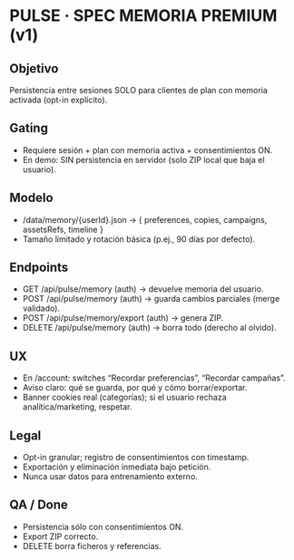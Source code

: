 # PULSE · SPEC MEMORIA PREMIUM (v1)

## Objetivo
Persistencia entre sesiones SOLO para clientes de plan con memoria activada (opt-in explícito).

## Gating
- Requiere sesión + plan con memoria activa + consentimientos ON.
- En demo: SIN persistencia en servidor (solo ZIP local que baja el usuario).

## Modelo
- /data/memory/{userId}.json → { preferences, copies, campaigns, assetsRefs, timeline }
- Tamaño limitado y rotación básica (p.ej., 90 días por defecto).

## Endpoints
- GET /api/pulse/memory      (auth) → devuelve memoria del usuario.
- POST /api/pulse/memory     (auth) → guarda cambios parciales (merge validado).
- POST /api/pulse/memory/export (auth) → genera ZIP.
- DELETE /api/pulse/memory   (auth) → borra todo (derecho al olvido).

## UX
- En /account: switches “Recordar preferencias”, “Recordar campañas”.
- Aviso claro: qué se guarda, por qué y cómo borrar/exportar.
- Banner cookies real (categorías); si el usuario rechaza analítica/marketing, respetar.

## Legal
- Opt-in granular; registro de consentimientos con timestamp.
- Exportación y eliminación inmediata bajo petición.
- Nunca usar datos para entrenamiento externo.

## QA / Done
- Persistencia sólo con consentimientos ON.
- Export ZIP correcto.
- DELETE borra ficheros y referencias.

